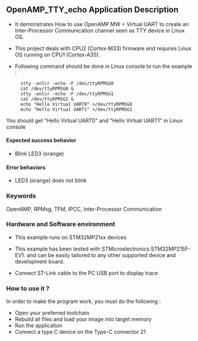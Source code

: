 ## <b>OpenAMP_TTY_echo Application Description</b>

-  It demonstrates How to use OpenAMP MW + Virtual UART to create an Inter-Processor Communication channel seen as TTY device in Linux OS.
-  This project deals with CPU2 (Cortex-M33) firmware and requires Linux OS running on CPU1 (Cortex-A35).

- Following command should be done in Linux console to run the example :

        stty -onlcr -echo -F /dev/ttyRPMSG0
        cat /dev/ttyRPMSG0 &
        stty -onlcr -echo -F /dev/ttyRPMSG1
        cat /dev/ttyRPMSG1 &
        echo "Hello Virtual UART0" >/dev/ttyRPMSG0
        echo "Hello Virtual UART1" >/dev/ttyRPMSG1

You should get "Hello Virtual UART0" and "Hello Virtual UART1" in Linux console

####  <b>Expected success behavior</b>
- Blink LED3 (orange)

#### <b>Error behaviors</b>
- LED3 (orange) does not blink

### <b>Keywords</b>

OpenAMP, RPMsg, TFM, IPCC, Inter-Processor Communication

### <b>Hardware and Software environment</b>

  - This example runs on STM32MP21xx devices
  - This example has been tested with STMicroelectronics STM32MP215F-EV1.
    and can be easily tailored to any other supported device and development board.

  - Connect ST-Link cable to the PC USB port to display trace

### <b>How to use it ?</b>

In order to make the program work, you must do the following :

 - Open your preferred toolchain
 - Rebuild all files and load your image into target memory
 - Run the application
 - Connect a type C device on the Type-C connector 21
